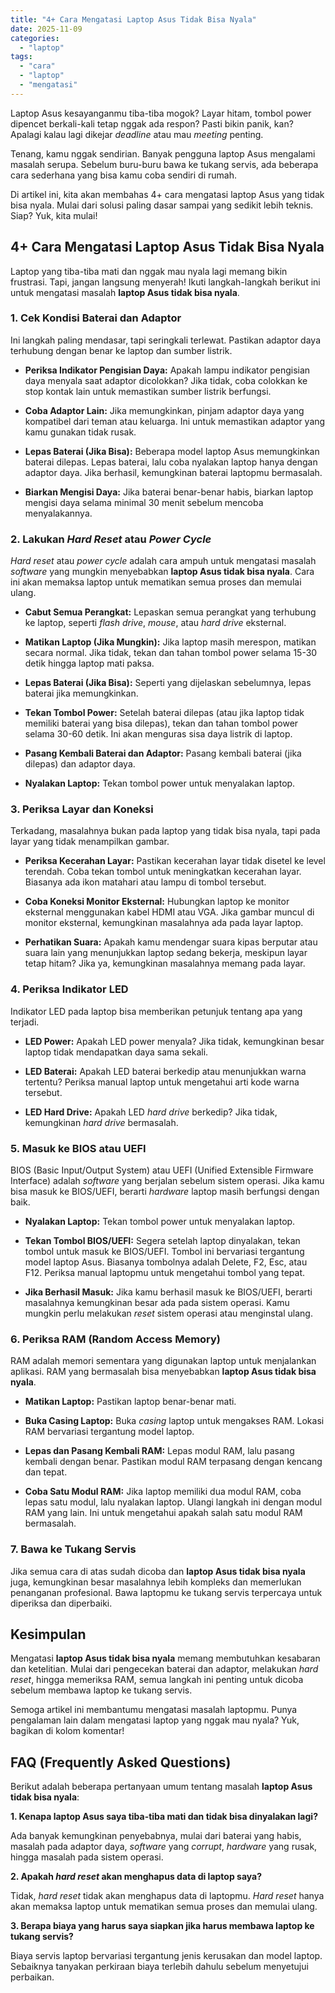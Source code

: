 ```yaml
---
title: "4+ Cara Mengatasi Laptop Asus Tidak Bisa Nyala"
date: 2025-11-09
categories: 
  - "laptop"
tags: 
  - "cara"
  - "laptop"
  - "mengatasi"
---
```


Laptop Asus kesayanganmu tiba-tiba mogok? Layar hitam, tombol power dipencet berkali-kali tetap nggak ada respon? Pasti bikin panik, kan? Apalagi kalau lagi dikejar _deadline_ atau mau _meeting_ penting.

Tenang, kamu nggak sendirian. Banyak pengguna laptop Asus mengalami masalah serupa. Sebelum buru-buru bawa ke tukang servis, ada beberapa cara sederhana yang bisa kamu coba sendiri di rumah.

Di artikel ini, kita akan membahas 4+ cara mengatasi laptop Asus yang tidak bisa nyala. Mulai dari solusi paling dasar sampai yang sedikit lebih teknis. Siap? Yuk, kita mulai!

## 4+ Cara Mengatasi Laptop Asus Tidak Bisa Nyala

Laptop yang tiba-tiba mati dan nggak mau nyala lagi memang bikin frustrasi. Tapi, jangan langsung menyerah! Ikuti langkah-langkah berikut ini untuk mengatasi masalah **laptop Asus tidak bisa nyala**.

### 1\. Cek Kondisi Baterai dan Adaptor

Ini langkah paling mendasar, tapi seringkali terlewat. Pastikan adaptor daya terhubung dengan benar ke laptop dan sumber listrik.

- **Periksa Indikator Pengisian Daya:** Apakah lampu indikator pengisian daya menyala saat adaptor dicolokkan? Jika tidak, coba colokkan ke stop kontak lain untuk memastikan sumber listrik berfungsi.
    
- **Coba Adaptor Lain:** Jika memungkinkan, pinjam adaptor daya yang kompatibel dari teman atau keluarga. Ini untuk memastikan adaptor yang kamu gunakan tidak rusak.
    
- **Lepas Baterai (Jika Bisa):** Beberapa model laptop Asus memungkinkan baterai dilepas. Lepas baterai, lalu coba nyalakan laptop hanya dengan adaptor daya. Jika berhasil, kemungkinan baterai laptopmu bermasalah.
    
- **Biarkan Mengisi Daya:** Jika baterai benar-benar habis, biarkan laptop mengisi daya selama minimal 30 menit sebelum mencoba menyalakannya.
    

### 2\. Lakukan _Hard Reset_ atau _Power Cycle_

_Hard reset_ atau _power cycle_ adalah cara ampuh untuk mengatasi masalah _software_ yang mungkin menyebabkan **laptop Asus tidak bisa nyala**. Cara ini akan memaksa laptop untuk mematikan semua proses dan memulai ulang.

- **Cabut Semua Perangkat:** Lepaskan semua perangkat yang terhubung ke laptop, seperti _flash drive_, _mouse_, atau _hard drive_ eksternal.
    
- **Matikan Laptop (Jika Mungkin):** Jika laptop masih merespon, matikan secara normal. Jika tidak, tekan dan tahan tombol power selama 15-30 detik hingga laptop mati paksa.
    
- **Lepas Baterai (Jika Bisa):** Seperti yang dijelaskan sebelumnya, lepas baterai jika memungkinkan.
    
- **Tekan Tombol Power:** Setelah baterai dilepas (atau jika laptop tidak memiliki baterai yang bisa dilepas), tekan dan tahan tombol power selama 30-60 detik. Ini akan menguras sisa daya listrik di laptop.
    
- **Pasang Kembali Baterai dan Adaptor:** Pasang kembali baterai (jika dilepas) dan adaptor daya.
    
- **Nyalakan Laptop:** Tekan tombol power untuk menyalakan laptop.
    

### 3\. Periksa Layar dan Koneksi

Terkadang, masalahnya bukan pada laptop yang tidak bisa nyala, tapi pada layar yang tidak menampilkan gambar.

- **Periksa Kecerahan Layar:** Pastikan kecerahan layar tidak disetel ke level terendah. Coba tekan tombol untuk meningkatkan kecerahan layar. Biasanya ada ikon matahari atau lampu di tombol tersebut.
    
- **Coba Koneksi Monitor Eksternal:** Hubungkan laptop ke monitor eksternal menggunakan kabel HDMI atau VGA. Jika gambar muncul di monitor eksternal, kemungkinan masalahnya ada pada layar laptop.
    
- **Perhatikan Suara:** Apakah kamu mendengar suara kipas berputar atau suara lain yang menunjukkan laptop sedang bekerja, meskipun layar tetap hitam? Jika ya, kemungkinan masalahnya memang pada layar.
    

### 4\. Periksa Indikator LED

Indikator LED pada laptop bisa memberikan petunjuk tentang apa yang terjadi.

- **LED Power:** Apakah LED power menyala? Jika tidak, kemungkinan besar laptop tidak mendapatkan daya sama sekali.
    
- **LED Baterai:** Apakah LED baterai berkedip atau menunjukkan warna tertentu? Periksa manual laptop untuk mengetahui arti kode warna tersebut.
    
- **LED Hard Drive:** Apakah LED _hard drive_ berkedip? Jika tidak, kemungkinan _hard drive_ bermasalah.
    

### 5\. Masuk ke BIOS atau UEFI

BIOS (Basic Input/Output System) atau UEFI (Unified Extensible Firmware Interface) adalah _software_ yang berjalan sebelum sistem operasi. Jika kamu bisa masuk ke BIOS/UEFI, berarti _hardware_ laptop masih berfungsi dengan baik.

- **Nyalakan Laptop:** Tekan tombol power untuk menyalakan laptop.
    
- **Tekan Tombol BIOS/UEFI:** Segera setelah laptop dinyalakan, tekan tombol untuk masuk ke BIOS/UEFI. Tombol ini bervariasi tergantung model laptop Asus. Biasanya tombolnya adalah Delete, F2, Esc, atau F12. Periksa manual laptopmu untuk mengetahui tombol yang tepat.
    
- **Jika Berhasil Masuk:** Jika kamu berhasil masuk ke BIOS/UEFI, berarti masalahnya kemungkinan besar ada pada sistem operasi. Kamu mungkin perlu melakukan _reset_ sistem operasi atau menginstal ulang.
    

### 6\. Periksa RAM (Random Access Memory)

RAM adalah memori sementara yang digunakan laptop untuk menjalankan aplikasi. RAM yang bermasalah bisa menyebabkan **laptop Asus tidak bisa nyala**.

- **Matikan Laptop:** Pastikan laptop benar-benar mati.
    
- **Buka Casing Laptop:** Buka _casing_ laptop untuk mengakses RAM. Lokasi RAM bervariasi tergantung model laptop.
    
- **Lepas dan Pasang Kembali RAM:** Lepas modul RAM, lalu pasang kembali dengan benar. Pastikan modul RAM terpasang dengan kencang dan tepat.
    
- **Coba Satu Modul RAM:** Jika laptop memiliki dua modul RAM, coba lepas satu modul, lalu nyalakan laptop. Ulangi langkah ini dengan modul RAM yang lain. Ini untuk mengetahui apakah salah satu modul RAM bermasalah.
    

### 7\. Bawa ke Tukang Servis

Jika semua cara di atas sudah dicoba dan **laptop Asus tidak bisa nyala** juga, kemungkinan besar masalahnya lebih kompleks dan memerlukan penanganan profesional. Bawa laptopmu ke tukang servis terpercaya untuk diperiksa dan diperbaiki.

## Kesimpulan

Mengatasi **laptop Asus tidak bisa nyala** memang membutuhkan kesabaran dan ketelitian. Mulai dari pengecekan baterai dan adaptor, melakukan _hard reset_, hingga memeriksa RAM, semua langkah ini penting untuk dicoba sebelum membawa laptop ke tukang servis.

Semoga artikel ini membantumu mengatasi masalah laptopmu. Punya pengalaman lain dalam mengatasi laptop yang nggak mau nyala? Yuk, bagikan di kolom komentar!

## FAQ (Frequently Asked Questions)

Berikut adalah beberapa pertanyaan umum tentang masalah **laptop Asus tidak bisa nyala**:

**1\. Kenapa laptop Asus saya tiba-tiba mati dan tidak bisa dinyalakan lagi?**

Ada banyak kemungkinan penyebabnya, mulai dari baterai yang habis, masalah pada adaptor daya, _software_ yang _corrupt_, _hardware_ yang rusak, hingga masalah pada sistem operasi.

**2\. Apakah _hard reset_ akan menghapus data di laptop saya?**

Tidak, _hard reset_ tidak akan menghapus data di laptopmu. _Hard reset_ hanya akan memaksa laptop untuk mematikan semua proses dan memulai ulang.

**3\. Berapa biaya yang harus saya siapkan jika harus membawa laptop ke tukang servis?**

Biaya servis laptop bervariasi tergantung jenis kerusakan dan model laptop. Sebaiknya tanyakan perkiraan biaya terlebih dahulu sebelum menyetujui perbaikan.
